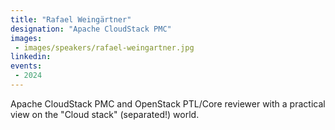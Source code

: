 ```yaml
---
title: "Rafael Weingärtner"
designation: "Apache CloudStack PMC"
images:
 - images/speakers/rafael-weingartner.jpg
linkedin: 
events:
 - 2024
---
```


Apache CloudStack PMC and OpenStack PTL/Core reviewer with a practical view on the "Cloud stack" (separated!) world.